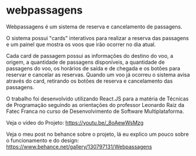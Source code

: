# webpassagens
Webpassagens é um sistema de reserva e cancelamento de passagens.  

O sistema possui "cards" interativos para realizar a reserva das passagens e um painel que mostra os voos que irão ocorrer no dia atual. 

Cada card de passagem possui as informações do destino do voo, a origem, a quantidade de passagens disponíveis, a quantidade de passagens do voo, os horários de saída e de chegada e os botões para reservar e cancelar as reservas.  Quando um voo já ocorreu o sistema avisa através do card, retirando os botões de reserva e cancelamento das passagens. 

O trabalho foi desenvolvido utilizando React.JS para a matéria de Técnicas de Programação seguindo as orientações do professor Leonardo Raiz da Fatec Franca no curso de Desenvolvimento de Software Multiplataforma.  

Veja o vídeo do Projeto: https://youtu.be/_8oAewWsMzg

Veja o meu post no behance sobre o projeto, lá eu explico um pouco sobre o funcionamento e do design: https://www.behance.net/gallery/130797131/Webpassagens
